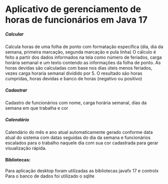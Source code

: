 # Aplicativo de gerenciamento de horas de funcionários em Java 17

##### Calcular
Calcula horas de uma folha de ponto com formatação específica (dia, dia da semana, primeira marcação, segunda marcação e pula linha)
O cálculo é feito a partir dos dados informados na tela como número de feriados, carga horária semanal e um texto contendo as informações da folha de ponto. As horas devidas são calculadas com base nos dias úteis menos feriados, vezes carga horaria semanal dividido por 5.
O resultado são horas cumpridas, horas devidas e banco de horas (negativo ou positivo)
##### Cadastrar
Cadastro de funcionários com nome, carga horária semanal, dias da semana em que trabalha e cor
##### Calendário
Calendário do mês e ano atual automaticamente gerado conforme data atual do sistema com datas seguidas do dia da semana e funcionários escalados para o trabalho naquele dia com sua cor cadastrada para gerar visualização rápida.

#### Bibliotecas:
Para aplicação desktop foram utilizadas as bibliotecas javafx 17 e controlx
Para o banco de dados foi utilizado o sqlite